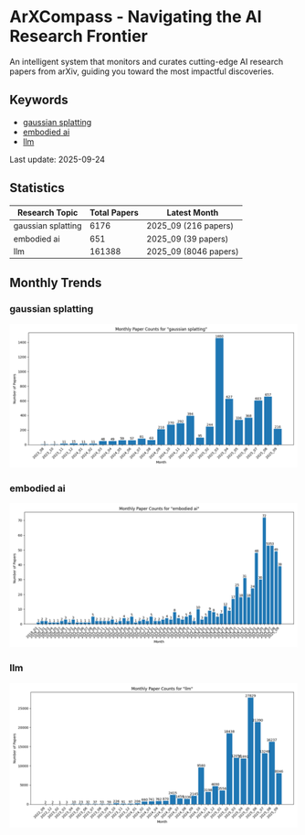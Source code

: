 # ArXCompass - Navigating the AI Research Frontier
An intelligent system that monitors and curates cutting-edge AI research papers from arXiv, guiding you toward the most impactful discoveries.

## Keywords

- [gaussian splatting](gaussian_splatting/)
- [embodied ai](embodied_ai/)
- [llm](llm/)

Last update: 2025-09-24

## Statistics

| Research Topic | Total Papers | Latest Month |
| --- | --- | --- |
| gaussian splatting | 6176 | 2025_09 (216 papers) |
| embodied ai | 651 | 2025_09 (39 papers) |
| llm | 161388 | 2025_09 (8046 papers) |

## Monthly Trends

### gaussian splatting

![Monthly Paper Counts for gaussian splatting](gaussian_splatting/monthly_stats.png)

### embodied ai

![Monthly Paper Counts for embodied ai](embodied_ai/monthly_stats.png)

### llm

![Monthly Paper Counts for llm](llm/monthly_stats.png)

